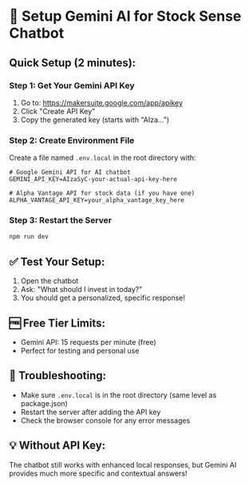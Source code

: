# 🤖 Setup Gemini AI for Stock Sense Chatbot

## Quick Setup (2 minutes):

### Step 1: Get Your Gemini API Key
1. Go to: https://makersuite.google.com/app/apikey
2. Click "Create API Key"
3. Copy the generated key (starts with "AIza...")

### Step 2: Create Environment File
Create a file named `.env.local` in the root directory with:

```env
# Google Gemini API for AI chatbot
GEMINI_API_KEY=AIzaSyC-your-actual-api-key-here

# Alpha Vantage API for stock data (if you have one)
ALPHA_VANTAGE_API_KEY=your_alpha_vantage_key_here
```

### Step 3: Restart the Server
```bash
npm run dev
```

## ✅ Test Your Setup:
1. Open the chatbot
2. Ask: "What should I invest in today?"
3. You should get a personalized, specific response!

## 🆓 Free Tier Limits:
- Gemini API: 15 requests per minute (free)
- Perfect for testing and personal use

## 🔧 Troubleshooting:
- Make sure `.env.local` is in the root directory (same level as package.json)
- Restart the server after adding the API key
- Check the browser console for any error messages

## 💡 Without API Key:
The chatbot still works with enhanced local responses, but Gemini AI provides much more specific and contextual answers!

